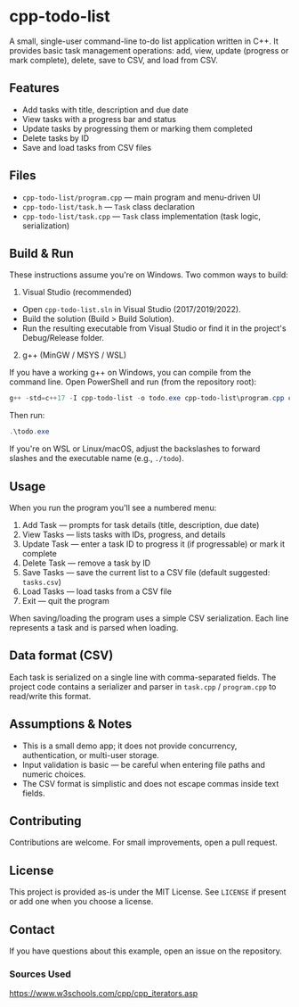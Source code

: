 # cpp-todo-list

A small, single-user command-line to-do list application written in C++. It provides basic task management operations: add, view, update (progress or mark complete), delete, save to CSV, and load from CSV.

## Features

- Add tasks with title, description and due date
- View tasks with a progress bar and status
- Update tasks by progressing them or marking them completed
- Delete tasks by ID
- Save and load tasks from CSV files

## Files

- `cpp-todo-list/program.cpp` — main program and menu-driven UI
- `cpp-todo-list/task.h` — `Task` class declaration
- `cpp-todo-list/task.cpp` — `Task` class implementation (task logic, serialization)

## Build & Run

These instructions assume you're on Windows. Two common ways to build:

1) Visual Studio (recommended)

- Open `cpp-todo-list.sln` in Visual Studio (2017/2019/2022).
- Build the solution (Build > Build Solution).
- Run the resulting executable from Visual Studio or find it in the project's Debug/Release folder.

2) g++ (MinGW / MSYS / WSL)

If you have a working g++ on Windows, you can compile from the command line. Open PowerShell and run (from the repository root):

```powershell
g++ -std=c++17 -I cpp-todo-list -o todo.exe cpp-todo-list\program.cpp cpp-todo-list\task.cpp
```

Then run:

```powershell
.\todo.exe
```

If you're on WSL or Linux/macOS, adjust the backslashes to forward slashes and the executable name (e.g., `./todo`).

## Usage

When you run the program you'll see a numbered menu:

1. Add Task — prompts for task details (title, description, due date)
2. View Tasks — lists tasks with IDs, progress, and details
3. Update Task — enter a task ID to progress it (if progressable) or mark it complete
4. Delete Task — remove a task by ID
5. Save Tasks — save the current list to a CSV file (default suggested: `tasks.csv`)
6. Load Tasks — load tasks from a CSV file
7. Exit — quit the program

When saving/loading the program uses a simple CSV serialization. Each line represents a task and is parsed when loading.

## Data format (CSV)

Each task is serialized on a single line with comma-separated fields. The project code contains a serializer and parser in `task.cpp` / `program.cpp` to read/write this format.

## Assumptions & Notes

- This is a small demo app; it does not provide concurrency, authentication, or multi-user storage.
- Input validation is basic — be careful when entering file paths and numeric choices.
- The CSV format is simplistic and does not escape commas inside text fields.

## Contributing

Contributions are welcome. For small improvements, open a pull request.

## License

This project is provided as-is under the MIT License. See `LICENSE` if present or add one when you choose a license.

## Contact

If you have questions about this example, open an issue on the repository.

### Sources Used

https://www.w3schools.com/cpp/cpp_iterators.asp
